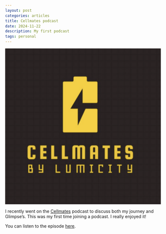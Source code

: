 ```yaml
---
layout: post
categories: articles
title: Cellmates podcast
date: 2024-11-22
description: My first podcast
tags: personal
---
```


<p>
<img src="/img/cellmates.png" style="display:block; margin-left: auto; margin-right: auto;">
</p>

I recently went on the [Cellmates]() podcast to discuss both my journey and Glimpse’s.
This was my first time joining a podcast.
I really enjoyed it!

You can listen to the episode [here](https://www.cellmatespodcast.com/episodes/2024/11/22/peter-mattia).